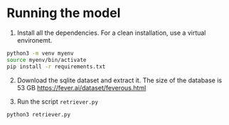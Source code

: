 # Running the model
1. Install all the dependencies. For a clean installation, use a virtual environemt.
```bash
python3 -m venv myenv
source myenv/bin/activate
pip install -r requirements.txt
```

2. Download the sqlite dataset and extract it. The size of the database is 53 GB
https://fever.ai/dataset/feverous.html


3. Run the script `retriever.py`
```bash
python3 retriever.py
```